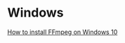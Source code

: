 # Windows
[How to install FFmpeg on Windows 10](https://www.thewindowsclub.com/how-to-install-ffmpeg-on-windows-10)
